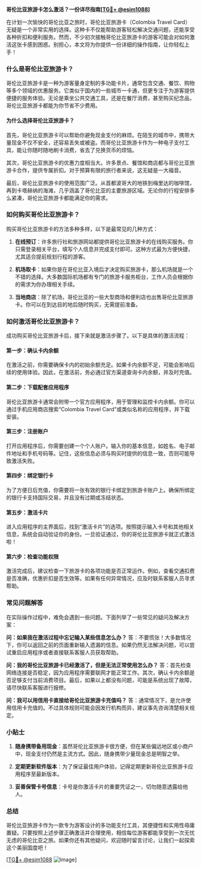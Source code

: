 **哥伦比亚旅游卡怎么激活？一份详尽指南[[TG💪+ @esim1088](https://t.me/s/esim1088)]**

在计划一次愉快的哥伦比亚之旅时，哥伦比亚旅游卡（Colombia Travel Card）无疑是一个非常实用的选择。这种卡不仅能帮助游客轻松解决交通问题，还能享受各种折扣和便利服务。然而，不少初次接触哥伦比亚旅游卡的游客可能会对如何激活这张卡感到困惑。别担心，本文将为你提供一份详细的操作指南，让你轻松上手！

### 什么是哥伦比亚旅游卡？

哥伦比亚旅游卡是一种为游客量身定制的多功能卡片，通常包含交通、餐饮、购物等多个领域的优惠服务。它类似于国内的一些城市一卡通，但更专注于为游客提供便捷的服务体验。无论是乘坐公共交通工具，还是在餐厅消费，甚至购买纪念品，哥伦比亚旅游卡都能为你节省不少费用。

#### 为什么选择哥伦比亚旅游卡？
首先，哥伦比亚旅游卡可以帮助你避免现金支付的麻烦。在陌生的城市中，携带大量现金不仅不安全，还容易丢失或被盗。而哥伦比亚旅游卡作为一种电子支付工具，能让你随时随地刷卡消费，省去了兑换货币的烦恼。

其次，哥伦比亚旅游卡的优惠力度相当大。许多景点、餐馆和商店都与哥伦比亚旅游卡合作，提供专属折扣。对于预算有限的旅行者来说，这无疑是一大福音。

最后，哥伦比亚旅游卡的使用范围广泛。从首都波哥大的地铁到梅里达的咖啡馆，再到卡塔赫纳的海滩，几乎涵盖了哥伦比亚的主要旅游区域。无论你的行程安排多么紧凑，哥伦比亚旅游卡都能满足你的需求。

### 如何购买哥伦比亚旅游卡？

购买哥伦比亚旅游卡的方法多种多样，以下是最常见的几种方式：

1. **在线预订**：许多旅行社和旅游网站都提供哥伦比亚旅游卡的在线购买服务。你只需登录相关平台，填写个人信息并完成支付即可。这种方式最为方便快捷，尤其适合提前规划行程的游客。

2. **机场取卡**：如果你是在哥伦比亚入境后才决定购买旅游卡，那么机场就是一个不错的选择。大多数国际机场都有专门的旅游卡服务柜台，工作人员会根据你的需求为你办理相关手续。

3. **当地商店**：除了机场，哥伦比亚的一些大型商场和便利店也出售哥伦比亚旅游卡。你可以在到达目的地后随时购买，无需提前准备。

### 如何激活哥伦比亚旅游卡？

成功购买哥伦比亚旅游卡后，接下来就是激活步骤了。以下是具体的激活流程：

#### 第一步：确认卡内余额
在激活之前，你需要确保卡内的初始余额充足。如果卡内余额不足，可能会影响后续的使用体验。因此，在激活前，务必通过官方渠道查询卡内余额，并及时充值。

#### 第二步：下载配套应用程序
哥伦比亚旅游卡通常会附带一个官方应用程序，用于管理和监控卡内余额。你可以通过手机应用商店搜索“Colombia Travel Card”或类似名称的应用程序，并下载安装。

#### 第三步：注册账户
打开应用程序后，你需要创建一个个人账户。输入你的基本信息，如姓名、电子邮件地址和手机号码等。记住，这些信息必须与购买时提供的信息一致，否则可能导致激活失败。

#### 第四步：绑定银行卡
为了方便日后充值，你需要将一张有效的银行卡绑定到旅游卡账户上。确保所绑定的银行卡支持国际交易，并且没有过期或冻结状态。

#### 第五步：激活卡片
进入应用程序的主界面后，找到“激活卡片”的选项。按照提示输入卡号和其他相关信息，系统会自动验证你的身份。一旦验证通过，你的哥伦比亚旅游卡就正式激活啦！

#### 第六步：检查功能权限
激活完成后，建议检查一下旅游卡的各项功能是否正常运作。例如，查看交通扣费是否准确，优惠折扣是否生效等。如果有任何异常情况，应及时联系客服人员寻求帮助。

### 常见问题解答

在实际操作过程中，难免会遇到一些问题。下面列举了一些常见的疑问及解决方案：

**问：如果我在激活过程中忘记输入某些信息怎么办？**
答：不要慌张！大多数情况下，你可以返回之前的页面重新输入遗漏的信息。如果仍然无法解决问题，可以尝试重启应用程序或者直接联系客服人员获取帮助。

**问：我的哥伦比亚旅游卡已经激活了，但是无法正常使用怎么办？**
答：首先检查网络连接是否稳定，因为应用程序需要联网才能正常工作。其次，确认卡内余额是否足够支付当前消费项目。最后，如果以上都没有问题，可能是系统出现了故障，请尽快联系客服进行报修。

**问：我可以用信用卡直接给哥伦比亚旅游卡充值吗？**
答：通常情况下，是允许使用信用卡充值的。不过具体规则可能会因发行机构而异，建议事先咨询清楚相关规定。

### 小贴士

1. **随身携带备用现金**：虽然哥伦比亚旅游卡很方便，但在某些偏远地区或小商户中，现金支付仍然是主流方式。因此，随身携带少量现金总是明智之举。
   
2. **定期更新软件版本**：为了保证最佳用户体验，记得定期更新哥伦比亚旅游卡应用程序至最新版本。

3. **妥善保管卡号信息**：卡号是你激活卡片的重要凭证之一，切勿随意透露给他人。

### 总结

哥伦比亚旅游卡作为一款专为游客设计的多功能支付工具，其便捷性和实用性毋庸置疑。只要按照上述步骤正确激活并合理使用，相信每位游客都能享受到一次无忧无虑的哥伦比亚之旅。如果你还有其他疑问，欢迎随时留言讨论，让我们一起探索这个美丽国度吧！

[[TG💪+ @esim1088](https://t.me/s/esim1088) ![Image](https://i.postimg.cc/4NQfJmqS/Snipaste-2025-05-13-00-14-12.png)]